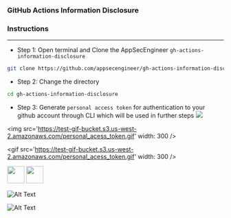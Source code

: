 ### GitHub Actions Information Disclosure 

### Instructions
---

* Step 1: Open terminal and Clone the AppSecEngineer `gh-actions-information-disclosure`

```bash
git clone https://github.com/appsecengineer/gh-actions-information-disclosure.git
```

* Step 2: Change the directory

```bash
cd gh-actions-information-disclosure
```

* Step 3: Generate `personal access token` for authentication to your github account through CLI which will be used in further steps
![](https://test-gif-bucket.s3.us-west-2.amazonaws.com/personal_acess_token.gif)

<img src='https://test-gif-bucket.s3.us-west-2.amazonaws.com/personal_acess_token.gif' width: 300 />

<gif src='https://test-gif-bucket.s3.us-west-2.amazonaws.com/personal_acess_token.gif' width: 300 />

<img src="https://media.giphy.com/media/vFKqnCdLPNOKc/giphy.gif" width="40" height="40" />

<img src="https://test-gif-bucket.s3.us-west-2.amazonaws.com/personal_acess_token.gif" width="40" height="40" />

![Alt Text](https://test-gif-bucket.s3.us-west-2.amazonaws.com/personal_acess_token.gif)

![Alt Text](https://test-gif-bucket.s3.us-west-2.amazonaws.com/personal_acess_token.gif)

